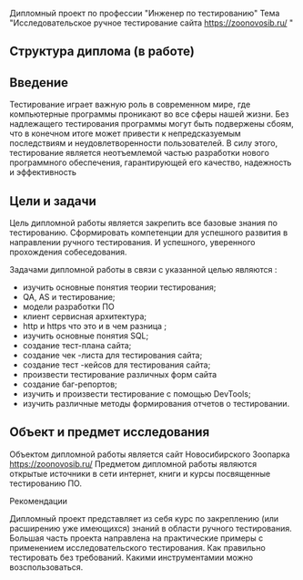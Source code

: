 Дипломный проект по профессии "Инженер по тестированию"
Тема "Исследовательское ручное тестирование сайта https://zoonovosib.ru/ "

## Структура диплома (в работе)

## Введение

Тестирование играет важную роль в современном мире, где компьютерные программы проникают во все сферы нашей жизни. Без надлежащего тестирования программы могут быть подвержены сбоям, что в конечном итоге может привести к непредсказуемым последствиям и неудовлетворенности пользователей. В силу этого, тестирование является неотъемлемой частью разработки нового программного обеспечения, гарантирующей его качество, надежность и эффективность

## Цели и задачи

Цель дипломной работы является закрепить все базовые знания по тестированию. Сформировать компетенции для успешного развития в направлении  ручного тестирования. И успешного, уверенного прохождения собеседования.

Задачами дипломной работы в связи с указанной целью являются  :

* изучить основные понятия теории тестирования;
* QA, AS и тестирование;
* модели разработки ПО 
* клиент сервисная архитектура;
* http и https что это и в чем разница ;
* изучить основные понятия SQL;
* создание тест-плана сайта;
* создание чек -листа для тестирования сайта;
* создание тест -кейсов для тестирования сайта;
* произвести тестирование различных форм сайта
* создание баг-репортов;
* изучить и произвести тестирование с помощью DevTools;
* изучить различные методы формирования отчетов о тестировании.


## Объект и предмет исследования

Объектом дипломной работы является сайт Новосибирского Зоопарка https://zoonovosib.ru/
Предметом дипломной работы являются открытые источники в сети интернет, книги и курсы посвященные тестированию ПО.

Рекомендации

Дипломный проект представляет из себя курс по закреплению  (или расширению уже имеющихся) знаний в области ручного тестирования. Большая часть проекта направлена на практические примеры с применением исследовательского тестирования. Как правильно тестировать без требований. Какими инструментамии можно возспользоваться. 

